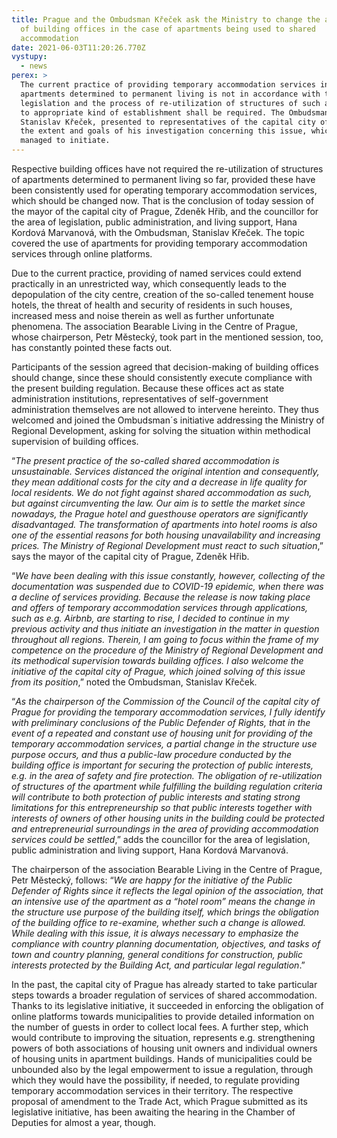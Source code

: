 ```yaml
---
title: Prague and the Ombudsman Křeček ask the Ministry to change the approach
  of building offices in the case of apartments being used to shared
  accommodation
date: 2021-06-03T11:20:26.770Z
vystupy:
  - news
perex: >
  The current practice of providing temporary accommodation services in
  apartments determined to permanent living is not in accordance with the
  legislation and the process of re-utilization of structures of such apartments
  to appropriate kind of establishment shall be required. The Ombudsman,
  Stanislav Křeček, presented to representatives of the capital city of Prague
  the extent and goals of his investigation concerning this issue, which he
  managed to initiate.
---
```

<p>Respective building offices have not required the re-utilization of structures of apartments determined to permanent living so far, provided these have been consistently used for operating temporary accommodation services, which should be changed now. That is the conclusion of today session of the mayor of the capital city of Prague, Zdeněk Hřib, and the councillor for the area of legislation, public administration, and living support, Hana Kordová Marvanová, with the Ombudsman, Stanislav Křeček. The topic covered the use of apartments for providing temporary accommodation services through online platforms.</p>
<p>Due to the current practice, providing of named services could extend practically in an unrestricted way, which consequently leads to the depopulation of the city centre, creation of the so-called tenement house hotels, the threat of health and security of residents in such houses, increased mess and noise therein as well as further unfortunate phenomena. The association Bearable Living in the Centre of Prague, whose chairperson, Petr Městecký, took part in the mentioned session, too, has constantly pointed these facts out.</p>
<p>Participants of the session agreed that decision-making of building offices should change, since these should consistently execute compliance with the present building regulation. Because these offices act as state administration institutions, representatives of self-government administration themselves are not allowed to intervene hereinto. They thus welcomed and joined the Ombudsman´s initiative addressing the Ministry of Regional Development, asking for solving the situation within methodical supervision of building offices.</p>
<p>“<em>The present practice of the so-called shared accommodation is unsustainable. Services distanced the original intention and consequently, they mean additional costs for the city and a decrease in life quality for local residents. We do not fight against shared accommodation as such, but against circumventing the law. Our aim is to settle the market since nowadays, the Prague hotel and guesthouse operators are significantly disadvantaged. The transformation of apartments into hotel rooms is also one of the essential reasons for both housing unavailability and increasing prices. The Ministry of Regional Development must react to such situation</em>,” says the mayor of the capital city of Prague, Zdeněk Hřib.</p>
<p>“<em>We have been dealing with this issue constantly, however, collecting of the documentation was suspended due to COVID-19 epidemic, when there was a decline of services providing. Because the release is now taking place and offers of temporary accommodation services through applications, such as e.g. Airbnb, are starting to rise, I decided to continue in my previous activity and thus initiate an investigation in the matter in question throughout all regions. Therein, I am going to focus within the frame of my competence on the procedure of the Ministry of Regional Development and its methodical supervision towards building offices. I also welcome the initiative of the capital city of Prague, which joined solving of this issue from its position</em>,” noted the Ombudsman, Stanislav Křeček.</p>
<p>“<em>As the chairperson of the Commission of the Council of the capital city of Prague for providing the temporary accommodation services, I fully identify with preliminary conclusions of the Public Defender of Rights, that in the event of a repeated and constant use of housing unit for providing of the temporary accommodation services, a partial change in the structure use purpose occurs, and thus a public-law procedure conducted by the building office is important for securing the protection of public interests, e.g. in the area of safety and fire protection. The obligation of re-utilization of structures of the apartment while fulfilling the building regulation criteria will contribute to both protection of public interests and stating strong limitations for this entrepreneurship so that public interests together with interests of owners of other housing units in the building could be protected and entrepreneurial surroundings in the area of providing accommodation services could be settled</em>,” adds the councillor for the area of legislation, public administration and living support, Hana Kordová Marvanová.</p>
<p>The chairperson of the association Bearable Living in the Centre of Prague, Petr Městecký, follows: “<em>We are happy for the initiative of the Public Defender of Rights since it reflects the legal opinion of the association, that an intensive use of the apartment as a “hotel room” means the change in the structure use purpose of the building itself, which brings the obligation of the building office to re-examine, whether such a change is allowed. While dealing with this issue, it is always necessary to emphasize the compliance with country planning documentation, objectives, and tasks of town and country planning, general conditions for construction, public interests protected by the Building Act, and particular legal regulation</em>.”</p>
<p>In the past, the capital city of Prague has already started to take particular steps towards a broader regulation of services of shared accommodation. Thanks to its legislative initiative, it succeeded in enforcing the obligation of online platforms towards municipalities to provide detailed information on the number of guests in order to collect local fees. A further step, which would contribute to improving the situation, represents e.g. strengthening powers of both associations of housing unit owners and individual owners of housing units in apartment buildings. Hands of municipalities could be unbounded also by the legal empowerment to issue a regulation, through which they would have the possibility, if needed, to regulate providing temporary accommodation services in their territory. The respective proposal of amendment to the Trade Act, which Prague submitted as its legislative initiative, has been awaiting the hearing in the Chamber of Deputies for almost a year, though.</p>
